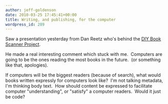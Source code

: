 ```yaml
---
author: jeff-goldenson
date: 2010-03-25 17:45:41+00:00
title: Writing, and publishing, for the computer
wordpress_id: 289
---
```


Saw a presentation yesterday from Dan Reetz who's behind the [DIY Book Scanner Project](http://www.diybookscanner.org/).

He made a real interesting comment which stuck with me.  Computers are going to be the ones reading the most books in the future.  (or something like that, apologies).

If computers will be the biggest readers (because of search), what would books written expressly for computers look like?  I'm not talking metadata, I'm thinking body text.  How should content be expressed to facilitate computer "understanding", or "satisfy" a computer readers.  Would it just be code?
